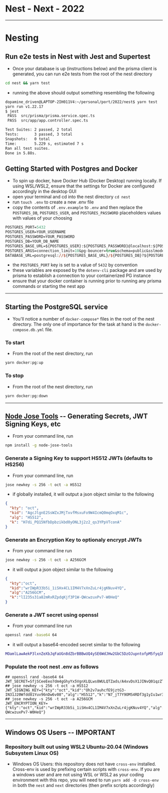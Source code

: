# Nest - Next - 2022

---
# Nesting

## Run e2e tests in Nest with Jest and Supertest
- Once your database is up (instructions below) and the prisma client is generated, you can run e2e tests from the root of the nest directory

```bash
cd nest && yarn test
```
- running the above should output something resembling the following

```bash
dopamine_driven@LAPTOP-2IH011V4:~/personal/port/2022/nest$ yarn test
yarn run v1.22.17
$ jest
 PASS  src/prisma/prisma.service.spec.ts
 PASS  src/app/app.controller.spec.ts

Test Suites: 2 passed, 2 total
Tests:       3 passed, 3 total
Snapshots:   0 total
Time:        5.229 s, estimated 7 s
Ran all test suites.
Done in 5.88s.
```

## Getting Started with Postgres and Docker
- To spin up docker, have Docker Hub (Docker Desktop) running locally. If using WSL/WSL2, ensure that the settings for Docker are configured accordingly in the desktop GUI
- open your terminal and cd into the nest directory `cd nest`
- run `touch .env` to create a new .env file
- copy the contents of `.env.example` to `.env` and then replace the `POSTGRES_DB`, `POSTGRES_USER`, and `POSTGRES_PASSWORD` placeholders values with values of your choosing

```ps
POSTGRES_PORT=5432
POSTGRES_USER=YOUR_USERNAME
POSTGRES_PASSWORD=YOUR_PASSWORD
POSTGRES_DB=YOUR_DB_NAME
POSTGRES_BASE_URL=${POSTGRES_USER}:${POSTGRES_PASSWORD}@localhost:${POSTGRES_PORT}
POSTGRES_ARGS=connection_limit=10&pg-bouncer=true&schema=public&sslmode=prefer
DATABASE_URL=postgresql://${POSTGRES_BASE_URL}/${POSTGRES_DB}?${POSTGRES_ARGS}
```

- the `POSTGRES_PORT` key is set to a value of `5432` by convention
- these variables are exposed by the `dotenv-cli` package and are used by prisma to establish a connection to your containerized PG instance
- ensure that your docker container is running prior to running any prisma commands or starting the nest app
---
## Starting the PostgreSQL service
- You'll notice a number of `docker-compose*` files in the root of the nest directory. The only one of importance for the task at hand is the `docker-compose.db.yml` file.
### To start
- From the root of the nest directory, run
```bash
yarn docker:pg:up
```
### To stop
- From the root of the nest directory, run
```bash
yarn docker:pg:down
```
---
## [Node Jose Tools](https://github.com/phish108/node-jose-tools) -- Generating Secrets, JWT Signing Keys, etc
- From your command line, run

```bash
npm install -g node-jose-tools
```

### Generate a Signing Key to support HS512 JWTs (defaults to HS256)
- From your command line, run

```bash
jose newkey -s 256 -t oct -a HS512
```

- if globally installed, it will output a json object similar to the following

```json
{ 
  "kty": "oct", 
  "kid": "AgcJlgnE2SsWZxJMjTxvfMsxuFo9W4IcmQ0mqOxqM1c", 
  "alg": "HS512", 
  "k": "H7di_PQ15NfbDpbzikbd0yONL3j2z2_qs3YPpVTconA" 
}
```

### Generate an Encryption Key to optionaly encrypt JWTs
- From your command line run

```bash
jose newkey -s 256 -t oct -a A256GCM
```

- it will output a json object similar to the following

```json
{
  "kty":"oct",
  "kid":"wrIWpR33b5i_1iSHx4CL1IM4V7xXnZuLr4jgKNuv4YQ",
  "alg":"A256GCM",
  "k":"lI235s31a82mRxRZpdqKjf3P1W-QWcwzuxPv7-W0HeQ"
}
```

### Generate a JWT secret using openssl
- From your command line run

```bash
openssl rand -base64 64
```

- it will output a base64-encoded secret similar to the following

```bash
MOamlLawAekP3lxnZeXbJqFaUGn8dZbrBBBwUQ4ySE6WdJHw2GbC5DzOJupntofpM5fyq1ROBRGbgIgoRkYmDQ==
```

### Populate the root nest .env as follows

```shell
## openssl rand -base64 64
JWT_SECRET=SfjSCeeEeo7dm4gGhyYx5VgnXLQLws8WULQTZads/A4xvDsX1JINvQ01qzZT6hjpIJr/T3/Wud8HrbPaNDJWeQ==
## jose newkey -s 256 -t oct -a HS512
JWT_SIGNING_KEY={"kty":"oct","kid":"Oh2v7auhcfE9jztG3-IN31J20Wfdd81Yuv96nDw6v08","alg":"HS512","k":"N7_jT7Y9OMS4RDf3g1yIu1wr33dvmRS4hDelkFETARI"}
## jose newkey -s 256 -t oct -a A256GCM
JWT_ENCRYPTION_KEY={"kty":"oct","kid":"wrIWpR33b5i_1iSHx4CL1IM4V7xXnZuLr4jgKNuv4YQ","alg":"A256GCM","k":"lI235s31a82mRxRZpdqKjf3P1W-QWcwzuxPv7-W0HeQ"}
```

---
## Windows OS Users -- IMPORTANT
### Repository built out using WSL2 Ubuntu-20.04 (Windows Subsystem Linux OS)

- Windows OS Users: this repository does not have `cross-env` installed. Cross-env is used by prefixing certain scripts with `cross-env`. If you are a windows user and are not using WSL or WSL2 as your coding environment with this repo, you will need to run `yarn add -D cross-env` in both the `nest` and `next` directories (then prefix scripts accordingly)